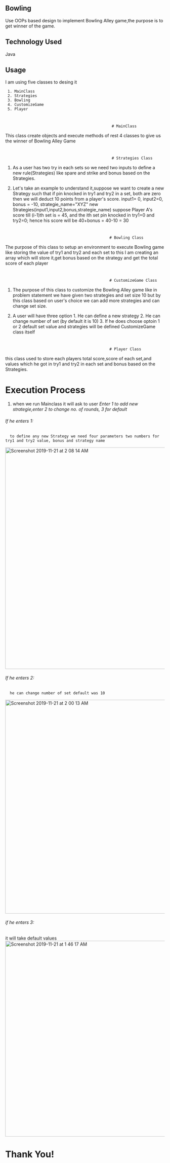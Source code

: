 
## Bowling
 Use OOPs based design to implement Bowling Alley game,the purpose is to get winner of the game.
 
## Technology Used ##

 Java
 
## Usage ##
I  am using five classes to desing it                                                                                                          

     1. MainClass
     2. Strategies
     3. Bowling
     4. CustomizeGame
     5. Player
     
   #
                                                   # MainClass
                                                      
  This class create objects and execute methods of rest 4 classes to give us the winner of Bowling Alley Game
     
  #
                                                           
                                                   # Strategies Class
                                                                                                         
  1. As a user has two try in each sets so we need two inputs to define a new rule(Strategies) like spare and strike 
     and bonus based on the Strategies.
     
  2. Let's take an example to understand it,suppose we want to create a new Strategy such that if pin knocked in try1 and 
     try2 in a set, both are zero then we will deduct 10 points from a player's score.
                                  input1= 0, input2=0, bonus = -10, strategie_name="XYZ"
                                  new Strategies(input1,input2,bonus,strategie_name)
        suppose Player A's score till (i-1)th set is = 45, and the ith set pin knocked in try1=0 and try2=0; hence his score
        will be 40+bonus = 40-10 = 30
  
  #
  
                                                  # Bowling Class
                                                                                                          
  The purpose of this class to setup an environment to execute Bowling game like storing the value of try1 and try2 
  and each set to this I am creating an array which will store it,get bonus based on the strategy and get the total 
  score of each player
     
 #
    
                                                  # CustomizeGame Class                                            
                                    
  1. The purpose of this class to customize the Bowling Alley game like in problem statement we have given two strategies
     and set size 10 but by this class based on user's choice we can add more strategies and can change set size.
     
  2. A user will have three option
            1. He can define a new strategy
            2. He can change number of set (by default it is 10)
            3. If he does choose optoin 1 or 2 default set value and strategies will be defined CustomizeGame class itself
#
 
                                                  # Player Class
                                                                                                          
  this class used to store each players total score,score of each set,and values which he got in try1 and try2 in each set
  and bonus based on the Strategies.
  
 #

# Execution Process
   1. when we run Mainclass it will ask to user *Enter 1 to add new strategie,enter 2 to change no. of rounds, 3 for default*
   ###### If he enters 1:
      to define any new Strategy we need four parameters two numbers for try1 and try2 value, bonus and strategy name
<img width="700" alt="Screenshot 2019-11-21 at 2 08 14 AM" src="https://user-images.githubusercontent.com/25398413/69279209-e2f27180-0c09-11ea-92fa-b5fa6426ce5b.png">

  ###### If he enters 2:
      he can change number of set default was 10 
<img width="675" alt="Screenshot 2019-11-21 at 2 00 13 AM" src="https://user-images.githubusercontent.com/25398413/69279508-8774b380-0c0a-11ea-8f3e-58f6565bc353.png">

 ###### if he enters 3:
 it will take default values
 <img width="618" alt="Screenshot 2019-11-21 at 1 46 17 AM" src="https://user-images.githubusercontent.com/25398413/69279688-edf9d180-0c0a-11ea-9e21-4a2ee193a235.png">
# Thank You!
